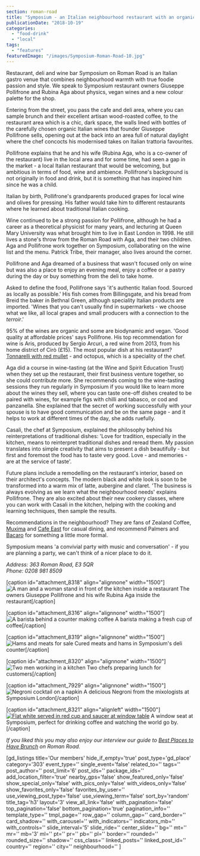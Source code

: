 ```yaml
---
section: roman-road
title: "Symposium - an Italian neighbourhood restaurant with an organic twist"
publicationDate: "2018-10-19"
categories: 
  - "food-drink"
  - "local"
tags: 
  - "features"
featuredImage: "/images/Symposium-Roman-Road-10.jpg"
---
```


Restaurant, deli and wine bar Symposium on Roman Road is an Italian gastro venue that combines neighbourhood warmth with true foodie passion and style. We speak to Symposium restaurant owners Giuseppe Pollifrone and Rubina Aga about physics, vegan wines and a new colour palette for the shop.

Entering from the street, you pass the cafe and deli area, where you can sample brunch and their excellent artisan wood-roasted coffee, to the restaurant area which is a chic, dark space, the walls lined with bottles of the carefully chosen organic Italian wines that founder Giuseppe Pollifrone sells, opening out at the back into an area full of natural daylight where the chef concocts his modernised takes on Italian trattoria favourites.

Pollifrone explains that he and his wife (Rubina Aga, who is a co-owner of the restaurant) live in the local area and for some time, had seen a gap in the market - a local Italian restaurant that would be welcoming, but ambitious in terms of food, wine and ambience. Pollifrone's background is not originally in food and drink, but it is something that has inspired him since he was a child.

Italian by birth, Pollifrone's grandparents produced grapes for local wine and olives for pressing. His father would take him to different restaurants where he learned about traditional Italian cooking.

Wine continued to be a strong passion for Pollifrone, although he had a career as a theoretical physicist for many years, and lecturing at Queen Mary University was what brought him to live in East London in 1998. He still lives a stone's throw from the Roman Road with Aga, and their two children. Aga and Pollifrone work together on Symposium, collaborating on the wine list and the menu. Patrick Tribe, their manager, also lives around the corner.

Pollifrone and Aga dreamed of a business that wasn't focused only on wine but was also a place to enjoy an evening meal, enjoy a coffee or a pastry during the day or buy something from the deli to take home.

Asked to define the food, Pollifrone says 'it's authentic Italian food. Sourced as locally as possible.' His fish comes from Billingsgate, and his bread from Breid the baker in Bethnal Green, although speciality Italian products are imported. 'Wines that you can't usually find in supermarkets - we choose what we like, all local grapes and small producers with a connection to the _terroir_.'

95% of the wines are organic and some are biodynamic and vegan. 'Good quality at affordable prices' says Pollifrone. His top recommendation for wine is Aris, produced by Sergio Arcuri, a red wine from 2013, from his home district of Cirò (£15). The most popular dish at his restaurant? [Tonnarelli with red mullet](https://romanroadlondon.com/symposium-tonnarelli-pasta-red-mullet-lime-butter-pistachio-pesto-recipe/) - and octopus, which is a speciality of the chef.

Aga did a course in wine-tasting (at the Wine and Spirit Education Trust) when they set up the restaurant, their first business venture together, so she could contribute more. She recommends coming to the wine-tasting sessions they run regularly in Symposium if you would like to learn more about the wines they sell, where you can taste one-off dishes created to be paired with wines, for example figs with chilli and tabasco, or cod and panzanella. She explained that the secret of working successfully with your spouse is to have good communication and be on the same page - and it helps to work at different times of the day, she adds ruefully.

Casali, the chef at Symposium, explained the philosophy behind his reinterpretations of traditional dishes: 'Love for tradition, especially in the kitchen, means to reinterpret traditional dishes and reread them. My passion translates into simple creativity that aims to present a dish beautifully - but first and foremost the food has to taste very good. Love - and memories - are at the service of taste'.

Future plans include a remodelling on the restaurant's interior, based on their architect's concepts. The modern black and white look is soon to be transformed into a warm mix of latte, aubergine and claret. 'The business is always evolving as we learn what the neighbourhood needs' explains Pollifrone. They are also excited about their new cookery classes, where you can work with Casali in the kitchen, helping with the cooking and learning techniques, then sample the results.

Recommendations in the neighbourhood? They are fans of Zealand Coffee, [Muxima](https://romanroadlondon.com/muxima-arts-cafe-music-venue/) and [Cafe East](https://romanroadlondon.com/cafe-east-roman-road-mustafa-has-interview/) for casual dining, and recommend Palmers and [Bacaro](https://romanroadlondon.com/bacaro-recipe-arancini/) for something a little more formal.

Symposium means 'a convivial party with music and conversation' - if you are planning a party, we can't think of a nicer place to do it.

_Address: 363 Roman Road, E3 5QR_  
_Phone: 0208 981 8509_

\[caption id="attachment\_8318" align="alignnone" width="1500"\]![A man and a woman stand in front of the kitchen inside a restaurant](/images/Symposium-Roman-Road-owners-03.jpg) The owners Giuseppe Pollifrone and his wife Rubina Aga inside the restaurant\[/caption\]

\[caption id="attachment\_8316" align="alignnone" width="1500"\]![A barista behind a counter making coffee](/images/Symposium-Roman-Road-08.jpg) A barista making a fresh cup of coffee\[/caption\]

\[caption id="attachment\_8319" align="alignnone" width="1500"\]![Hams and meats for sale](/images/Symposium-Roman-Road-09.jpg) Cured meats and hams in Symposium's deli counter\[/caption\]

\[caption id="attachment\_8320" align="alignnone" width="1500"\]![Two men working in a kitchen](/images/Symposium-Roman-Road-06.jpg) Two chefs preparing lunch for customers\[/caption\]

\[caption id="attachment\_7929" align="alignnone" width="1500"\]![Negroni cocktail on a napkin](/images/Symposium-Roman-Road-03.jpg) A delicious Negroni from the mixologists at Symposium London\[/caption\]

\[caption id="attachment\_8321" align="alignleft" width="1500"\][![Flat white served in red cup and saucer at window table](/images/Symposium-Roman-Road-05-1.jpg)](https://romanroadlondon.com/wp-content/uploads/2018/09/Symposium-Roman-Road-05-1.jpg) A window seat at Symposium, perfect for drinking coffee and watching the world go by.\[/caption\]

_If you liked this you may also enjoy our interview our guide to [Best Places to Have Brunch](https://romanroadlondon.com/best-brunch-bow-mile-end-globe-town/) on Roman Road._

\[gd\_listings title='Our members' hide\_if\_empty='true' post\_type='gd\_place' category='303' event\_type='' single\_event='false' related\_to='' tags='' post\_author='' post\_limit='6' post\_ids='' package\_ids='' add\_location\_filter='true' nearby\_gps='false' show\_featured\_only='false' show\_special\_only='false' with\_pics\_only='false' with\_videos\_only='false' show\_favorites\_only='false' favorites\_by\_user='' use\_viewing\_post\_type='false' use\_viewing\_term='false' sort\_by='random' title\_tag='h3' layout='3' view\_all\_link='false' with\_pagination='false' top\_pagination='false' bottom\_pagination='true' pagination\_info='' template\_type='' tmpl\_page='' row\_gap='' column\_gap='' card\_border='' card\_shadow='' with\_carousel='' with\_indicators='' indicators\_mb='' with\_controls='' slide\_interval='5' slide\_ride='' center\_slide='' bg='' mt='' mr='' mb='3' ml='' pt='' pr='' pb='' pl='' border='' rounded='' rounded\_size='' shadow='' css\_class='' linked\_posts='' linked\_post\_id='' country='' region='' city='' neighbourhood='' \]
